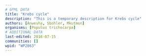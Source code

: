 ```yaml
---
# GPML DATA
title: "Krebs cycle"
description: "This is a temporary description for Krebs cycle"
authors: [Anwesha, Sbohler, Mkutmon]
organisms: [Populus trichocarpa]
# ADDITIONAL DATA
last-edited: 2016-07-15
communities: []
wpid: "WP2863"
---
```

